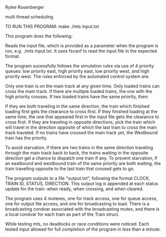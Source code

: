 Rylee Rosenberger

multi thread scheduling

TO RUN THIS PROGRAM:
make
./mts input.txt

This program does the following:

Reads the input file, which is provided as a parameter when the
program is run, e.g. ./mts input.txt. It uses fscanf to read the
input file in the expected format.

The program sucessfully follows the simulation rules via use of 4 priority queues: low
priority east, high priority east, low priority west, and high
priority west. The rules enforced by the automated control system are:

Only one train is on the main track at any given time.
Only loaded trains can cross the main track.
If there are multiple loaded trains, the one with the high priority crosses.
If two loaded trains have the same priority, then:

If they are both traveling in the same direction, the train which finished loading first gets the clearance to cross first. 
If they finished loading at the same time, the one that appeared first in the input file gets the clearance to cross first.
If they are traveling in opposite directions, pick the train which will travel in the direction opposite of which the last 
train to cross the main track traveled. If no trains have crossed the main track yet, the Westbound train has the priority.

To avoid starvation, if there are two trains in the same direction traveling through the main track back to back, the trains 
waiting in the opposite direction get a chance to dispatch one train if any.
To prevent starvation, if an eastbound and westbound train of the same priority are both waiting, the train travelling
opposite to the last train that crossed gets to go.

The program outputs to a file "output.txt", following the
format CLOCK, TRAIN ID, STATUS, DIRECTION.
This output log is appended at each status update for the train:
when ready, when crossing, and when cleared.

The program uses 4 mutexes, one for track access, one for queue
access, one for output file access, and one for broadcasting to load.
There is a broadcasting condvar associated with the broadcasting mutex,
and there is a local condvar for each train as part of the Train struct.

While testing mts, no deadlocks or race conditions were noticed. Each tested
input allowed for full completion of the program in less than a minute.
